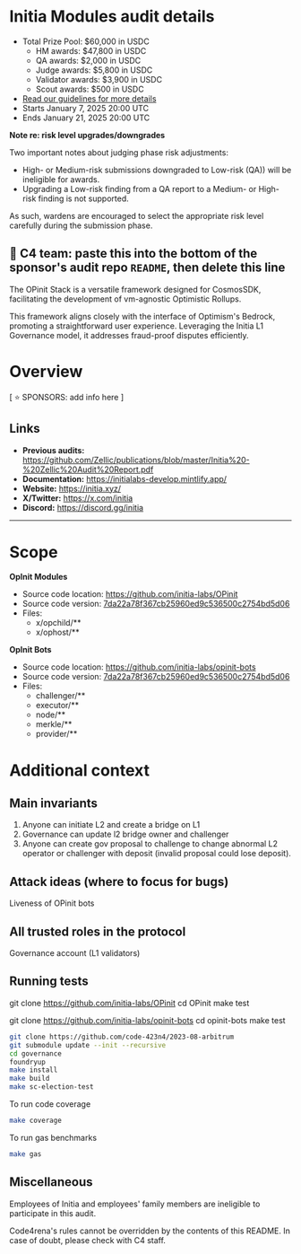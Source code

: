 # Initia Modules audit details
- Total Prize Pool: $60,000 in USDC
  - HM awards: $47,800 in USDC
  - QA awards: $2,000 in USDC
  - Judge awards: $5,800 in USDC
  - Validator awards: $3,900 in USDC
  - Scout awards: $500 in USDC
- [Read our guidelines for more details](https://docs.code4rena.com/roles/wardens)
- Starts January 7, 2025 20:00 UTC
- Ends January 21, 2025 20:00 UTC

**Note re: risk level upgrades/downgrades**

Two important notes about judging phase risk adjustments: 
- High- or Medium-risk submissions downgraded to Low-risk (QA)) will be ineligible for awards.
- Upgrading a Low-risk finding from a QA report to a Medium- or High-risk finding is not supported.

As such, wardens are encouraged to select the appropriate risk level carefully during the submission phase.

## 🐺 C4 team: paste this into the bottom of the sponsor's audit repo `README`, then delete this line

The OPinit Stack is a versatile framework designed for CosmosSDK, facilitating the development of vm-agnostic Optimistic Rollups. 

This framework aligns closely with the interface of Optimism's Bedrock, promoting a straightforward user experience. Leveraging the Initia L1 Governance model, it addresses fraud-proof disputes efficiently.

# Overview

[ ⭐️ SPONSORS: add info here ]

## Links

- **Previous audits:**  https://github.com/Zellic/publications/blob/master/Initia%20-%20Zellic%20Audit%20Report.pdf
- **Documentation:** https://initialabs-develop.mintlify.app/
- **Website:** https://initia.xyz/
- **X/Twitter:** https://x.com/initia
- **Discord:** https://discord.gg/initia

---

# Scope

**OpInit Modules**
- Source code location: https://github.com/initia-labs/OPinit
- Source code version: [7da22a78f367cb25960ed9c536500c2754bd5d06](https://github.com/initia-labs/OPinit/commit/7da22a78f367cb25960ed9c536500c2754bd5d06)
- Files:
	- x/opchild/**
	- x/ophost/**

**OpInit Bots**
- Source code location: https://github.com/initia-labs/opinit-bots
- Source code version: [7da22a78f367cb25960ed9c536500c2754bd5d06](https://github.com/initia-labs/OPinit/commit/7da22a78f367cb25960ed9c536500c2754bd5d06)
- Files:
	- challenger/**
	- executor/**
	- node/** 
	- merkle/** 
	- provider/**

# Additional context

## Main invariants

1. Anyone can initiate L2 and create a bridge on L1
2. Governance can update l2 bridge owner and challenger 
3. Anyone can create gov proposal to challenge to change abnormal L2 operator or challenger with deposit (invalid proposal could lose deposit). 

## Attack ideas (where to focus for bugs)

Liveness of OPinit bots

## All trusted roles in the protocol

Governance account (L1 validators)

## Running tests

git clone https://github.com/initia-labs/OPinit
cd OPinit
make test

git clone https://github.com/initia-labs/opinit-bots
cd opinit-bots
make test

```bash
git clone https://github.com/code-423n4/2023-08-arbitrum
git submodule update --init --recursive
cd governance
foundryup
make install
make build
make sc-election-test
```
To run code coverage
```bash
make coverage
```
To run gas benchmarks
```bash
make gas
```

## Miscellaneous
Employees of Initia and employees' family members are ineligible to participate in this audit.

Code4rena's rules cannot be overridden by the contents of this README. In case of doubt, please check with C4 staff.
